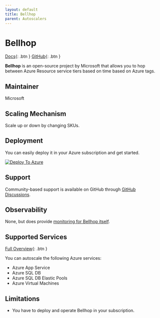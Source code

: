 ```yaml
---
layout: default
title: Bellhop
parent: Autoscalers
---
```


# Bellhop

[Docs](https://azure.github.io/bellhop){: .btn }
[GitHub](https://github.com/Azure/bellhop){: .btn }

**Bellhop** is an open-source project by Microsoft that allows you to hop between Azure Resource service tiers based on time based on Azure tags.

## Maintainer

Microsoft

## Scaling Mechanism

Scale up or down by changing SKUs.

## Deployment

You can easily deploy it in your Azure subscription and get started.

[![Deploy To Azure](https://aka.ms/deploytoazurebutton)](https://portal.azure.com/#create/Microsoft.Template/uri/https%3A%2F%2Fraw.githubusercontent.com%2FAzure%2Fbellhop%2Fmain%2Ftemplates%2Fazuredeploy.json/createUIDefinitionUri/https%3A%2F%2Fraw.githubusercontent.com%2FAzure%2Fbellhop%2Fmain%2Ftemplates%2FcreateUiDefinition.json)

## Support

Community-based support is available on GitHub through [GitHub Discussions](https://github.com/Azure/bellhop/discussions).

## Observability

None, but does provide [monitoring for Bellhop itself](https://azure.github.io/bellhop/#/monitoring/README).

## Supported Services

[Full Overview](https://azure.github.io/bellhop/#/README?id=currently-supported-azure-services){: .btn }

You can autoscale the following Azure services:

- Azure App Service
- Azure SQL DB
- Azure SQL DB Elastic Pools
- Azure Virtual Machines

## Limitations

- You have to deploy and operate Bellhop in your subscription.
